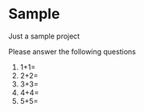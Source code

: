 # Sample
Just a sample project

Please answer the following questions

1. 1+1=
2. 2+2=
3. 3+3=
4. 4+4=
5. 5+5=
